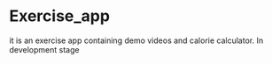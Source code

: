 # Exercise_app
it is an exercise app containing demo videos and calorie calculator. In development stage

